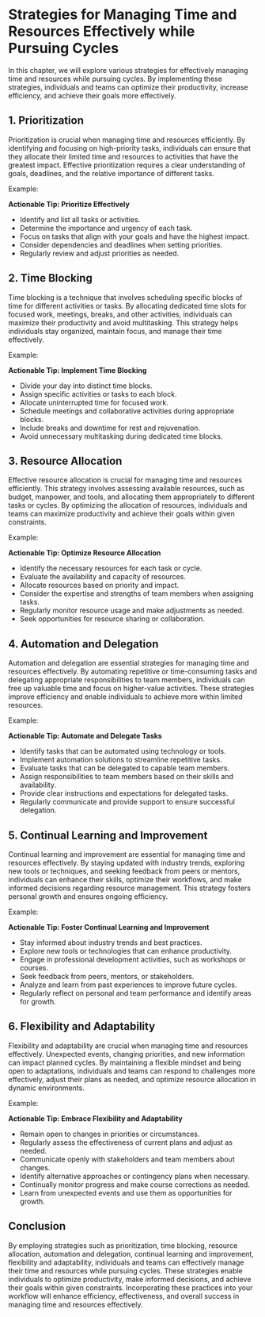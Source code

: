 Strategies for Managing Time and Resources Effectively while Pursuing Cycles
=======================================================================================

In this chapter, we will explore various strategies for effectively managing time and resources while pursuing cycles. By implementing these strategies, individuals and teams can optimize their productivity, increase efficiency, and achieve their goals more effectively.

**1. Prioritization**
---------------------

Prioritization is crucial when managing time and resources efficiently. By identifying and focusing on high-priority tasks, individuals can ensure that they allocate their limited time and resources to activities that have the greatest impact. Effective prioritization requires a clear understanding of goals, deadlines, and the relative importance of different tasks.

Example:

**Actionable Tip: Prioritize Effectively**

- Identify and list all tasks or activities.
- Determine the importance and urgency of each task.
- Focus on tasks that align with your goals and have the highest impact.
- Consider dependencies and deadlines when setting priorities.
- Regularly review and adjust priorities as needed.

**2. Time Blocking**
--------------------

Time blocking is a technique that involves scheduling specific blocks of time for different activities or tasks. By allocating dedicated time slots for focused work, meetings, breaks, and other activities, individuals can maximize their productivity and avoid multitasking. This strategy helps individuals stay organized, maintain focus, and manage their time effectively.

Example:

**Actionable Tip: Implement Time Blocking**

- Divide your day into distinct time blocks.
- Assign specific activities or tasks to each block.
- Allocate uninterrupted time for focused work.
- Schedule meetings and collaborative activities during appropriate blocks.
- Include breaks and downtime for rest and rejuvenation.
- Avoid unnecessary multitasking during dedicated time blocks.

**3. Resource Allocation**
--------------------------

Effective resource allocation is crucial for managing time and resources efficiently. This strategy involves assessing available resources, such as budget, manpower, and tools, and allocating them appropriately to different tasks or cycles. By optimizing the allocation of resources, individuals and teams can maximize productivity and achieve their goals within given constraints.

Example:

**Actionable Tip: Optimize Resource Allocation**

- Identify the necessary resources for each task or cycle.
- Evaluate the availability and capacity of resources.
- Allocate resources based on priority and impact.
- Consider the expertise and strengths of team members when assigning tasks.
- Regularly monitor resource usage and make adjustments as needed.
- Seek opportunities for resource sharing or collaboration.

**4. Automation and Delegation**
--------------------------------

Automation and delegation are essential strategies for managing time and resources effectively. By automating repetitive or time-consuming tasks and delegating appropriate responsibilities to team members, individuals can free up valuable time and focus on higher-value activities. These strategies improve efficiency and enable individuals to achieve more within limited resources.

Example:

**Actionable Tip: Automate and Delegate Tasks**

- Identify tasks that can be automated using technology or tools.
- Implement automation solutions to streamline repetitive tasks.
- Evaluate tasks that can be delegated to capable team members.
- Assign responsibilities to team members based on their skills and availability.
- Provide clear instructions and expectations for delegated tasks.
- Regularly communicate and provide support to ensure successful delegation.

**5. Continual Learning and Improvement**
-----------------------------------------

Continual learning and improvement are essential for managing time and resources effectively. By staying updated with industry trends, exploring new tools or techniques, and seeking feedback from peers or mentors, individuals can enhance their skills, optimize their workflows, and make informed decisions regarding resource management. This strategy fosters personal growth and ensures ongoing efficiency.

Example:

**Actionable Tip: Foster Continual Learning and Improvement**

- Stay informed about industry trends and best practices.
- Explore new tools or technologies that can enhance productivity.
- Engage in professional development activities, such as workshops or courses.
- Seek feedback from peers, mentors, or stakeholders.
- Analyze and learn from past experiences to improve future cycles.
- Regularly reflect on personal and team performance and identify areas for growth.

**6. Flexibility and Adaptability**
-----------------------------------

Flexibility and adaptability are crucial when managing time and resources effectively. Unexpected events, changing priorities, and new information can impact planned cycles. By maintaining a flexible mindset and being open to adaptations, individuals and teams can respond to challenges more effectively, adjust their plans as needed, and optimize resource allocation in dynamic environments.

Example:

**Actionable Tip: Embrace Flexibility and Adaptability**

- Remain open to changes in priorities or circumstances.
- Regularly assess the effectiveness of current plans and adjust as needed.
- Communicate openly with stakeholders and team members about changes.
- Identify alternative approaches or contingency plans when necessary.
- Continually monitor progress and make course corrections as needed.
- Learn from unexpected events and use them as opportunities for growth.

Conclusion
--------------

By employing strategies such as prioritization, time blocking, resource allocation, automation and delegation, continual learning and improvement, flexibility and adaptability, individuals and teams can effectively manage their time and resources while pursuing cycles. These strategies enable individuals to optimize productivity, make informed decisions, and achieve their goals within given constraints. Incorporating these practices into your workflow will enhance efficiency, effectiveness, and overall success in managing time and resources effectively.

